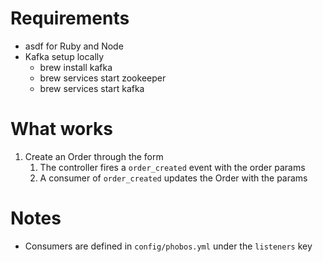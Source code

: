# Requirements
- asdf for Ruby and Node
- Kafka setup locally
  - brew install kafka
  - brew services start zookeeper
  - brew services start kafka

# What works
1. Create an Order through the form
   1. The controller fires a `order_created` event with the order params
   2. A consumer of `order_created` updates the Order with the params

# Notes
- Consumers are defined in `config/phobos.yml` under the `listeners` key